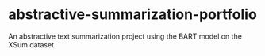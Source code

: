 # abstractive-summarization-portfolio
An abstractive text summarization project using the BART model on the XSum dataset
